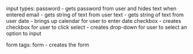 input types:
password - gets password from user and hides text when entered
email - gets string of text from user
text - gets string of text from user
date - brings up calendar for user to enter date
checkbox - creates checkbox for user to click
select - creates drop-down for user to select an option to input

form tags:
form - creates the form
